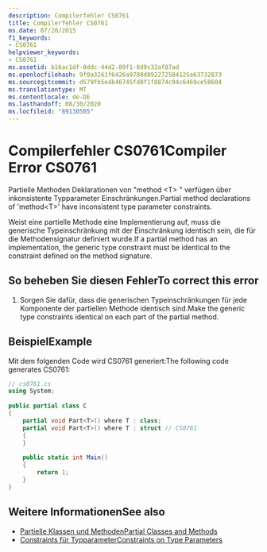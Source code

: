 ```yaml
---
description: Compilerfehler CS0761
title: Compilerfehler CS0761
ms.date: 07/20/2015
f1_keywords:
- CS0761
helpviewer_keywords:
- CS0761
ms.assetid: b16ac1df-0ddc-44d2-89f1-8d9c32af87ad
ms.openlocfilehash: 9f0a3261f6426a9788d892272584125a63732873
ms.sourcegitcommit: d579fb5e4b46745fd0f1f8874c94c6469ce58604
ms.translationtype: MT
ms.contentlocale: de-DE
ms.lasthandoff: 08/30/2020
ms.locfileid: "89130505"
---
```

# <a name="compiler-error-cs0761"></a><span data-ttu-id="782e3-103">Compilerfehler CS0761</span><span class="sxs-lookup"><span data-stu-id="782e3-103">Compiler Error CS0761</span></span>
<span data-ttu-id="782e3-104">Partielle Methoden Deklarationen von "method \<T> " verfügen über inkonsistente Typparameter Einschränkungen.</span><span class="sxs-lookup"><span data-stu-id="782e3-104">Partial method declarations of 'method\<T>' have inconsistent type parameter constraints.</span></span>  
  
 <span data-ttu-id="782e3-105">Weist eine partielle Methode eine Implementierung auf, muss die generische Typeinschränkung mit der Einschränkung identisch sein, die für die Methodensignatur definiert wurde.</span><span class="sxs-lookup"><span data-stu-id="782e3-105">If a partial method has an implementation, the generic type constraint must be identical to the constraint defined on the method signature.</span></span>  
  
## <a name="to-correct-this-error"></a><span data-ttu-id="782e3-106">So beheben Sie diesen Fehler</span><span class="sxs-lookup"><span data-stu-id="782e3-106">To correct this error</span></span>  
  
1. <span data-ttu-id="782e3-107">Sorgen Sie dafür, dass die generischen Typeinschränkungen für jede Komponente der partiellen Methode identisch sind.</span><span class="sxs-lookup"><span data-stu-id="782e3-107">Make the generic type constraints identical on each part of the partial method.</span></span>  
  
## <a name="example"></a><span data-ttu-id="782e3-108">Beispiel</span><span class="sxs-lookup"><span data-stu-id="782e3-108">Example</span></span>  
 <span data-ttu-id="782e3-109">Mit dem folgenden Code wird CS0761 generiert:</span><span class="sxs-lookup"><span data-stu-id="782e3-109">The following code generates CS0761:</span></span>  
  
```csharp  
// cs0761.cs  
using System;  
  
public partial class C  
{  
    partial void Part<T>() where T : class;  
    partial void Part<T>() where T : struct // CS0761  
    {  
    }  
  
    public static int Main()  
    {  
        return 1;  
    }  
}  
```  
  
## <a name="see-also"></a><span data-ttu-id="782e3-110">Weitere Informationen</span><span class="sxs-lookup"><span data-stu-id="782e3-110">See also</span></span>

- [<span data-ttu-id="782e3-111">Partielle Klassen und Methoden</span><span class="sxs-lookup"><span data-stu-id="782e3-111">Partial Classes and Methods</span></span>](../programming-guide/classes-and-structs/partial-classes-and-methods.md)
- [<span data-ttu-id="782e3-112">Constraints für Typparameter</span><span class="sxs-lookup"><span data-stu-id="782e3-112">Constraints on Type Parameters</span></span>](../programming-guide/generics/constraints-on-type-parameters.md)
